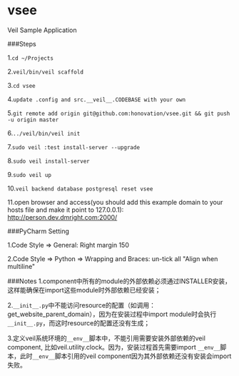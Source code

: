 vsee
=====
Veil Sample Application

###Steps

1.`cd ~/Projects`

2.`veil/bin/veil scaffold`

3.`cd vsee`

4.`update .config and src.__veil__.CODEBASE with your own`

5.`git remote add origin git@github.com:honovation/vsee.git && git push -u origin master`

6.`../veil/bin/veil init`

7.`sudo veil :test install-server --upgrade`

8.`sudo veil install-server`

9.`sudo veil up`

10.`veil backend database postgresql reset vsee`

11.open browser and access(you should add this example domain to your hosts file and make it point to 127.0.0.1): http://person.dev.dmright.com:2000/

###PyCharm Setting

1.Code Style => General: Right margin 150

2.Code Style => Python => Wrapping and Braces: un-tick all "Align when multiline"

###Notes
1.component中所有的module的外部依赖必须通过INSTALLER安装，这样能确保在import这些module时外部依赖已经安装；

2.`__init__.py`中不能访问resource的配置（如调用：get_website_parent_domain），因为在安装过程中import module时会执行`__init__.py`，而这时resource的配置还没有生成；

3.定义veil系统环境的`__env__`脚本中，不能引用需要安装外部依赖的veil component, 比如veil.utility.clock。因为，安装过程首先需要import `__env__`脚本，此时`__env__`脚本引用的veil component因为其外部依赖还没有安装会import失败。
